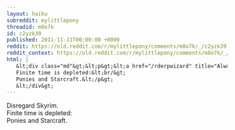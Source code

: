 ```yaml
---
layout: haiku
subreddit: mylittlepony
threadid: m8o7k
id: c2yzk39
published: 2011-11-11T00:00:00 +0000
reddit: https://old.reddit.com/r/mylittlepony/comments/m8o7k/_/c2yzk39
reddit_context: https://old.reddit.com/r/mylittlepony/comments/m8o7k/_/c2yzk39?context=3
html: |
   &lt;div class="md"&gt;&lt;p&gt;&lt;a href="/rderpwizard" title="Always Relevant / Additional Survey Thoughts / Paper Bag Princess"&gt;&lt;/a&gt; Disregard Skyrim.&lt;br/&gt;
   Finite time is depleted:&lt;br/&gt;
   Ponies and Starcraft.&lt;/p&gt;
   &lt;/div&gt;
---
```


[](/rderpwizard "Always Relevant / Additional Survey Thoughts / Paper Bag Princess") Disregard Skyrim.  
Finite time is depleted:  
Ponies and Starcraft.